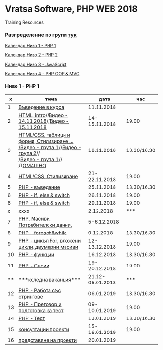 # Vratsa Software, PHP WEB 2018
Training Resources
<h3>Разпределение по групи <a href="https://docs.google.com/spreadsheets/d/1io_9_z07-AK52bFqosF3X9LNQBeQKlnBbhj4NIytmAE/edit?usp=sharing" target="_blank"> тук </a></h3>
<p><a href="#php1"> Календар Ниво 1 - РНР 1 </a></p>
<p><a href="" target="_blank"> Календар Ниво 2 - РНР 2 </a></p>
<p><a href="" target="_blank"> Календар Ниво 3 - JavaScript </a></p>
<p><a href="" target="_blank"> Календар Ниво 4 - PHP OOP & MVC </a></p>
<h3><a name="php1">Ниво 1 - РНР 1</a></h3>
<table>
		<thead>
			<tr>
				<th>х</th>
				<th>тема</th>
				<th>дата</th>
				<th>час</th>
			</tr>
		</thead>
		<tbody>
      <tr>
				<td>1</td>
				<td><a href="https://github.com/miletomova/VSO-PHP-WEB-2018/tree/master/01_PHP_1/01_Intro">Въведение в курса</a></td>
				<td>11.11.2018</td>
			</tr>
			<tr>
				<td>2</td>
				<td><a href="https://github.com/miletomova/VSO-PHP-WEB-2018/tree/master/01_PHP_1/02_html_intro">HTML, intro</a>//<a href="https://github.com/miletomova/VSO-PHP-WEB-2018/tree/master/01_PHP_1/02_html_intro">Видео - 14.11.2018</a>//<a href="https://www.youtube.com/watch?v=ivtVQxCFpxo&feature=youtu.be">Видео - 15.11.2018</a></td>
				<td>14-15.11.2018</td>
				<td>19.00</td>
			</tr>
			<tr>
				<td>3</td>
				<td><a href="https://github.com/miletomova/VSO-PHP-WEB-2018/tree/master/01_PHP_1/03_html_tables_forms">HTML/CSS, таблици и форми, Стилизиране ...<br>/<a href="https://youtu.be/l5cx7uk9dco">Видео - група 1</a>//<a href="https://youtu.be/kLct645qlBk">Видео - група 2</a>//<br>/<a href="https://youtu.be/l5cx7uk9dco">Видео - група 1</a>//<a href="https://youtu.be/kLct645qlBk">ДОМАШНО</a></td>
				<td>18.11.2018</td>
				<td>13.30/16.30</td>
			</tr>
			<tr>
				<td>4</td>
				<td><a href="">HTML/CSS, Стилизиране</a></td>
				<td>21-22.11.2018</td>
				<td>19.00</td>
			</tr>
			<tr>
				<td>5</td>
				<td><a href="">PHP - въведение</a></td>
				<td>25.11.2018</td>
				<td>13.30/16.30</td>
			</tr>
			<tr>
				<td>6</td>
				<td><a href="">PHP - if, else & switch</a></td>
				<td>26.11.2018</td>
				<td>19.00</td>
			</tr>
			<tr>
				<td>6</td>
				<td><a href="">PHP - if, else & switch</a></td>
				<td>29.11.2018</td>
				<td>19.00</td>
			</tr>
			<tr>
				<td>х</td>
				<td>хххх</td>
				<td>2.12.2018</td>
				<td>***</td>
			</tr>
			<tr>
				<td>7</td>
				<td><a href="">PHP. Масиви. Потребителски данни.</a></td>
				<td>5-6.12.2018</td>
			</tr>
			<tr>
				<td>8</td>
				<td><a href="">PHP - foreach&while</a></td>
				<td>9.12.2018</td>
				<td>13.30/16.30</td>
			</tr>
			<tr>
				<td>9</td>
				<td><a href="">PHP - цикъл For, вложени цикли, двумерни масиви</a></td>
				<td>12-13.12.2018</td>
				<td>19.00</td>
			</tr>
			<tr>
				<td>10</td>
				<td><a href="">PHP - функции</a></td>
				<td>16.12.2018</td>
				<td>13.30/16.30</td>
			</tr>
			<tr>
				<td>11</td>
				<td><a href="">PHP - Сесии</a></td>
				<td>19-20.12.2018</td>
				<td>19.00</td>				
			</tr>
			<tr>
				<td>**</td>
				<td>***коледна ваканция***</td>
				<td>21.12-05.01.2018</td>
				<td>***</td>
			</tr>
			<tr>
				<td>12</td>
				<td><a href="">PHP - Работа със стрингове</a></td>
				<td>06.01.2019</td>
				<td>13.30/16.30</td>
			</tr>
			<tr>
				<td>13</td>
				<td><a href="">PHP - Преговор и подготовка за тест</a></td>
				<td>09-10.01.2019</td>
				<td>19.00</td>
			</tr>
			<tr>
				<td>14</td>
				<td><a href="">PHP - Тест</a></td>
				<td>13.01.2019</td>
				<td>13.30/16.30</td>				
			</tr>
			<tr>
				<td>15</td>
				<td><a href="">консултации проекти</a></td>
				<td>15-16.01.2019</td>
				<td>19.00</td>				
			</tr>
			<tr>
				<td>16</td>
				<td><a href="">представяне на проекти</a></td>
				<td>20.01.2019</td>
				<td></td>
			</tr>
    </tbody>
</table>
